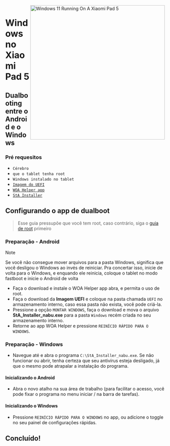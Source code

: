 <img align="right" src="https://raw.githubusercontent.com/erdilS/Port-Windows-11-Xiaomi-Pad-5/main/nabu.png" width="425" alt="Windows 11 Running On A Xiaomi Pad 5">

# Windows no Xiaomi Pad 5

## Dualbooting entre o Android e o Windows

### Pré requesitos
- ```Cérebro```
- ```que o tablet tenha root```
- ```Windows instalado no tablet```
- [```Imagem do UEFI```](https://github.com/erdilS/Port-Windows-11-Xiaomi-Pad-5/releases/download/UEFI/uefi-v3.img)
- [```WOA Helper app```](https://github.com/n00b69/woa-helper/releases/tag/APK)
- [```StA Installer```](https://github.com/erdilS/Port-Windows-11-Xiaomi-Pad-5/releases/download/dualboot/StA_Installer_nabu.exe)

## Configurando o app de dualboot
> Esse guia pressupõe que você tem root, caso contrário, siga o [guia de root](2-rootguide-pt.md) primeiro

### Preparação - Android
> [!NOTE]
> Se você não consegue mover arquivos para a pasta Windows, significa que você desligou o Windows ao invés de reiniciar. Pra concertar isso, inicie de volta para o Windows, e enquando ele reinicia, coloque o tablet no modo fastboot e inicie o Android de volta

- Faça o download e instale o WOA Helper app abra, e permita o uso de root.
- Faça o download da **Imagem UEFI** e coloque na pasta chamada `UEFI` no armazenamento interno, caso essa pasta não exista, você pode criá-la.
- Pressione a opção `MONTAR WINDOWS`, faça o download e mova o arquivo **StA_Installer_nabu.exe** para a pasta `Windows` recém criada no seu armazenamento interno.
- Retorne ao app WOA Helper e pressione `REINÍCIO RÁPIDO PARA O WINDOWS`.

### Preparação - Windows
- Navegue até e abra o programa `C:\StA_Installer_nabu.exe`. Se não funcionar ou abrir, tenha certeza que seu antivírus esteja desligado, já que o mesmo pode atrapalar a instalação do programa.

#### Inicializando o Android
- Abra o novo atalho na sua área de trabalho (para facilitar o acesso, você pode fixar o programa no menu iniciar / na barra de tarefas).

#### Inicializando o Windows
- Pressione `REINÍCIO RÁPIDO PARA O WINDOWS` no app, ou adicione o toggle no seu painel de configurações rápidas.
  
## Concluído!

